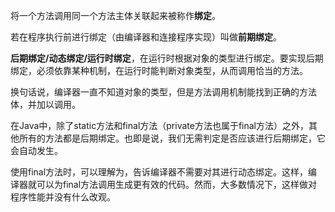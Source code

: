 将一个方法调用同一个方法主体关联起来被称作**绑定**。

若在程序执行前进行绑定（由编译器和连接程序实现）叫做**前期绑定**。

**后期绑定/动态绑定/运行时绑定**，在运行时根据对象的类型进行绑定。要实现后期绑定，必须依靠某种机制，在运行时能判断对象类型，从而调用恰当的方法。

换句话说，编译器一直不知道对象的类型，但是方法调用机制能找到正确的方法体，并加以调用。

在Java中，除了static方法和final方法（private方法也属于final方法）之外，其他所有的方法都是后期绑定。也即是说，我们无需判定是否应该进行后期绑定，它会自动发生。

使用final方法时，可以理解为，告诉编译器不需要对其进行动态绑定。这样，编译器就可以为final方法调用生成更有效的代码。然而，大多数情况下，这样做对程序性能并没有什么改观。

